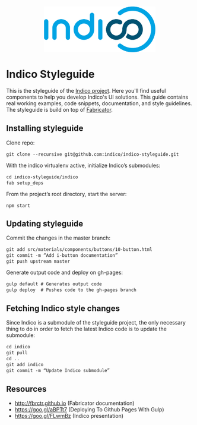 <p align="center">
  <img src="https://github.com/indico/indico/blob/master/indico/htdocs/images/logo_indico.png" width="300">
</p>

# Indico Styleguide

This is the styleguide of the [Indico project](https://github.com/indico/indico). Here you'll find useful components to help you develop Indico's UI solutions. This guide contains real working examples, code snippets, documentation, and style guidelines. The styleguide is build on top of [Fabricator](https://github.com/fbrctr/fabricator).

## Installing styleguide
Clone repo:
```
git clone --recursive git@github.com:indico/indico-styleguide.git
```

With the indico virtualenv active, initialize Indico’s submodules:
```
cd indico-styleguide/indico
fab setup_deps
```
From the project’s root directory, start the server:
```
npm start
```

## Updating styleguide
Commit the changes in the master branch:
```
git add src/materials/components/buttons/10-button.html
git commit -m “Add i-button documentation”
git push upstream master
```
Generate output code and deploy on gh-pages:
```
gulp default # Generates output code
gulp deploy  # Pushes code to the gh-pages branch
```

## Fetching Indico style changes
Since Indico is a submodule of the styleguide project, the only necessary thing to do in order to fetch the latest Indico code is to update the submodule:
```
cd indico
git pull
cd ..
git add indico
git commit -m “Update Indico submodule”
```

## Resources
* http://fbrctr.github.io (Fabricator documentation)
* https://goo.gl/aBPTt7 (Deploying To Github Pages With Gulp)
* https://goo.gl/FLwmBz (Indico presentation)



